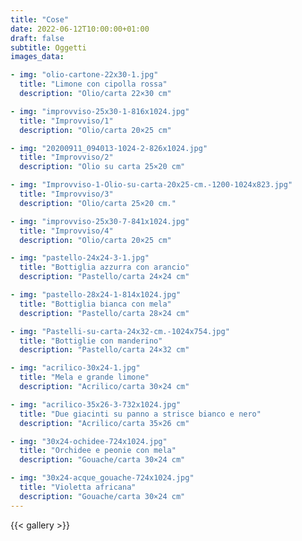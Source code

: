 ```yaml
---
title: "Cose"
date: 2022-06-12T10:00:00+01:00
draft: false
subtitle: Oggetti
images_data:

- img: "olio-cartone-22x30-1.jpg"
  title: "Limone con cipolla rossa"
  description: "Olio/carta 22×30 cm"

- img: "improvviso-25x30-1-816x1024.jpg"
  title: "Improvviso/1"
  description: "Olio/carta 20×25 cm"

- img: "20200911_094013-1024-2-826x1024.jpg"
  title: "Improvviso/2"
  description: "Olio su carta 25×20 cm"

- img: "Improvviso-1-Olio-su-carta-20x25-cm.-1200-1024x823.jpg"
  title: "Improvviso/3"
  description: "Olio/carta 25×20 cm."

- img: "improvviso-25x30-7-841x1024.jpg"
  title: "Improvviso/4"
  description: "Olio/carta 20×25 cm"

- img: "pastello-24x24-3-1.jpg"
  title: "Bottiglia azzurra con arancio"
  description: "Pastello/carta 24×24 cm"

- img: "pastello-28x24-1-814x1024.jpg"
  title: "Bottiglia bianca con mela"
  description: "Pastello/carta 28×24 cm"

- img: "Pastelli-su-carta-24x32-cm.-1024x754.jpg"
  title: "Bottiglie con manderino"
  description: "Pastello/carta 24×32 cm"

- img: "acrilico-30x24-1.jpg"
  title: "Mela e grande limone"
  description: "Acrilico/carta 30×24 cm"

- img: "acrilico-35x26-3-732x1024.jpg"
  title: "Due giacinti su panno a strisce bianco e nero"
  description: "Acrilico/carta 35×26 cm"

- img: "30x24-ochidee-724x1024.jpg"
  title: "Orchidee e peonie con mela"
  description: "Gouache/carta 30×24 cm"

- img: "30x24-acque_gouache-724x1024.jpg"
  title: "Violetta africana"
  description: "Gouache/carta 30×24 cm"
---
```




{{< gallery >}} 